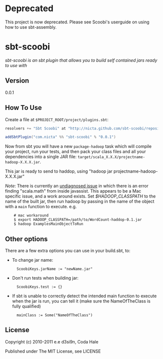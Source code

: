 Deprecated
=======

This project is now deprecated. Please see Scoobi's userguide on using how to use sbt-assembly.


sbt-scoobi
============

*sbt-scoobi is an sbt plugin that allows you to build self contained jars ready to use with*


Version
------
0.0.1

How To Use
----------

Create a file at  `$PROJECT_ROOT/project/plugins.sbt`:

```scala
resolvers += "Sbt Scoobi" at "http://nicta.github.com/sbt-scoobi/repository/"

addSbtPlugin("com.nicta" %% "sbt-scoobi" % "0.0.1")
```

Now from sbt you will have a new `package-hadoop` task which will compile your project,
run your tests, and then pack your class files and all your dependencies into a
single JAR file: `target/scala_X.X.X/projectname-hadoop-X.X.X.jar`.

This jar is ready to send to haddop, using "hadoop jar projectname-hadoop-X.X.X.jar"

*Note*: There is currently an [undiagnosed issue](link-to-issue) in which there is an error finding "scala.math" from inside javassist. This appears to be a Mac specific issue, and a work around exists. Set *$HADOOP_CLASSPATH* to the name of the built jar, then run hadoop by passing in the name of the object with a `main` function to execute. e.g.

        # mac workaround
        $ export HADOOP_CLASSPATH=/path/to/WordCount-haddop-0.1.jar
        $ hadoop ExamplesMainObjectToRun

Other options
-------------

There are a few extra options you can use in your build.sbt, to:

* To change jar name:
 
        ScoobiKeys.jarName := "newName.jar"
 
* Don't run tests when building jar:

        ScoobiKeys.test := {}

* If sbt is unable to correctly detect the intended main function to execute when the jar is run, you can tell it (make sure the NameOfTheClass is fully qualified)

        mainClass := Some("NameOfTheClass")


License
-------

Copyright (c) 2010-2011 e.e d3si9n, Coda Hale

Published under The MIT License, see LICENSE
